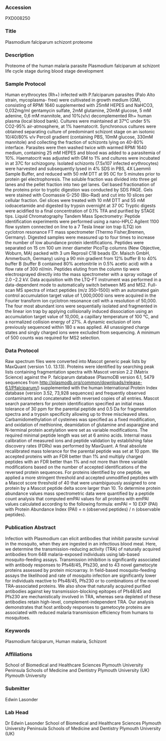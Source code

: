 ### Accession
PXD008250

### Title
Plasmodium falciparum schizont proteome

### Description
Proteome of the human malaria parasite Plasmodium falciparum at schizont life cycle stage during blood stage development

### Sample Protocol
Human erythrocytes (Rh+) infected with P.falciparum parasites (Palo Alto strain, mycoplasma- free) were cultivated in growth medium (GM), consisting of RPMI 1640 supplemented with 25mM HEPES and NaHCO3, 0,032mg/ml gentamycin sulfate, 2mM glutamine, 20mM glucose, 5 mM adenine, 0,6 mM mannitole, and 10%(v/v) decomplemented Rh+ human plasma (local blood bank). Cultures were maintained at 37°C under 5% CO2-95% air-atmosphere, at 1% haematocrit. Synchronous cultures were obtained separating culture of predominant schizont stage on an isotonic 10/40/80% v/v Percoll gradient (containing PBS, 10mM glucose, 330mM mannitole) and collecting the fraction of schizonts lying on 40-80% interface. Parasites were then washed twice with warmed RPMI 1640 medium, containing 25 mM HEPES and blood was added to a parasitemia of 10%. Haematocrit was adjusted with GM to 1% and cultures were incubated in at 37C for schizogony. Isolated schizonts (7.5x107 infected erythrocytes) were harvested and subsequently lysed in 4% SDS in PBS, 4X Laemmli Sample Buffer, and reduced with 50 mM DTT at 95 0C for 5 minutes prior to protein gel electrophoresis. The soluble fraction was divided into three gel lanes and the pellet fraction into two gel lanes. Gel based fractionation of the proteins prior to tryptic digestion was conducted by SDS PAGE. Gels were stained with Coomassie G-250 (Bio-Rad) and cut into 10 slices per cellular fraction. Gel slices were treated with 10 mM DTT and 55 mM iodoacetamide and digested by trypsin overnight at 37 0C Tryptic digests were acidified to a final concentration of 0.1% TFA and purified by STAGE tips. Liquid Chromatography Tandem Mass Spectrometry:  Peptide identification experiments were performed using a nano-HPLC Agilent 1100 flow system connected on line to a 7 Tesla linear ion trap (LTQ) ion cyclotron resonance FT mass spectrometer (Thermo Fisher,Bremen, Germany). Digested samples were measured up to four times to increase the number of low abundance protein identifications. Peptides were separated on 15 cm 100 um inner diameter PicoTip columns (New Objective, Woburn, MA) packed with 3 um Reprosil C18 beads (Dr. Maisch GmbH, Ammerbuch, Germany) using a 90 min gradient from 12% buffer B to 40% buffer B (buffer B contained 80% acetonitrile in 0.5% acetic acid) with a flow rate of 300 nl/min. Peptides eluting from the column tip were electrosprayed directly into the mass spectrometer with a spray voltage of 2.0 –2.2 kV. Data acquisition with the LTQ-FT instrument was performed in a data-dependent mode to automatically switch between MS and MS2. Full-scan MS spectra of intact peptides (m/z 350–1500) with an automated gain control accumulation target value of 1,000,0000 ions were acquired in the Fourier transform ion cyclotron resonance cell with a resolution of 50,000. The four most abundant ions were sequentially isolated and fragmented in the linear ion trap by applying collisionally induced dissociation using an accumulation target value of 10,000, a capillary temperature of 100 °C, and a normalized collision energy of 27%. A dynamic exclusion of ions previously sequenced within 180 s was applied. All unassigned charge states and singly charged ions were excluded from sequencing. A minimum of 500 counts was required for MS2 selection.

### Data Protocol
Raw spectrum files were converted into Mascot generic peak lists by MaxQuant (version 1.0. 13.13). Proteins were identified by searching peak lists containing fragmentation spectra with Mascot version 2.2 (Matrix Science) against the P. falciparum database (PlasmoDB version 6.1, 5479 sequences from http://plasmodb.org/common/downloads/release-6.1/Pfalciparum/) supplemented with the human International Protein Index database (version 3.52, 73,928 sequences) and frequently observed contaminants and concatenated with reversed copies of all entries. Mascot search parameters for protein identification specified an initial mass tolerance of 30 ppm for the parental peptide and 0.5 Da for fragmentation spectra and a trypsin specificity allowing up to three miscleaved sites. Carbamidomethylation of cysteines was specified as a fixed modification, and oxidation of methionine, deamidation of glutamine and asparagine and N-terminal protein acetylation were set as variable modifications. The required minimal peptide length was set at 6 amino acids. Internal mass calibration of measured ions and peptide validation by establishing false discovery rates (FDRs) was performed by MaxQuant. A final absolute recalibrated mass tolerance for the parental peptide was set at 10 ppm. We accepted proteins with an FDR better than 1% and multiply charged peptides with an FDR better than 1% and not more than three variable modifications based on the number of accepted identifications of the reversed protein sequences. For proteins identified by one peptide, we applied a more stringent threshold and accepted unmodified peptides with a Mascot score threshold of 40 that were unambiguously assigned to one protein by a Mascot peptide delta score larger than 10.  To determine protein abundance values mass spectrometric data were quantified by a peptide count analysis that computed emPAI values for all proteins with emPAI values calculated according to the following formula: emPAI = 10 EXP (PAI) with Protein Abundance Index (PAI) = n (observed peptides) / n (observable peptides).

### Publication Abstract
Infection with Plasmodium can elicit antibodies that inhibit parasite survival in the mosquito, when they are ingested in an infectious blood meal. Here, we determine the transmission-reducing activity (TRA) of naturally acquired antibodies from 648 malaria-exposed individuals using lab-based mosquito-feeding assays. Transmission inhibition is significantly associated with antibody responses to Pfs48/45, Pfs230, and to 43 novel gametocyte proteins assessed by protein microarray. In field-based mosquito-feeding assays the likelihood and rate of mosquito infection are significantly lower for individuals reactive to Pfs48/45, Pfs230 or to combinations of the novel TRA-associated proteins. We also show that naturally acquired purified antibodies against key transmission-blocking epitopes of Pfs48/45 and Pfs230 are mechanistically involved in TRA, whereas sera depleted of these antibodies retain high-level, complement-independent TRA. Our analysis demonstrates that host antibody responses to gametocyte proteins are associated with reduced malaria transmission efficiency from humans to mosquitoes.

### Keywords
Plasmodium falciparum, Human malaria, Schizont

### Affiliations
School of Biomedical and Healthcare Sciences Plymouth University Peninsula Schools of Medicine and Dentistry Plymouth University (UK)
Plymouth University

### Submitter
Edwin Lasonder

### Lab Head
Dr Edwin Lasonder
School of Biomedical and Healthcare Sciences Plymouth University Peninsula Schools of Medicine and Dentistry Plymouth University (UK)


